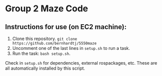 # Group 2 Maze Code
## Instructions for use (on EC2 machine):
1. Clone this repository. `git clone https://github.com/bernhardtj/5550maze`
2. Uncomment one of the last lines in `setup.sh` to run a task.
3. Run the task: `bash setup.sh`.

Check in `setup.sh` for dependencies, external rospackages, etc. These are all automatically installed by this script.
